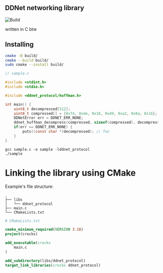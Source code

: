 ## DDNet networking library
![Build](https://github.com/MilkeeyCat/ddnet_protocol/actions/workflows/build.yml/badge.svg)

written in C btw

## Installing

```sh
cmake -B build/
cmake --build build/
sudo cmake --install build/
```

```C
// sample.c

#include <stdint.h>
#include <stdio.h>

#include <ddnet_protocol/huffman.h>

int main() {
	uint8_t decompressed[512];
	uint8_t compressed[] = {0x74, 0xde, 0x16, 0xd9, 0xa2, 0x8a, 0x1b};
	DDNetError err = DDNET_ERR_NONE;
	ddnet_huffman_decompress(compressed, sizeof(compressed), decompressed, sizeof(decompressed), &err);
	if(err == DDNET_ERR_NONE) {
		puts((const char *)decompressed); // foo
	}
}
```

```
gcc sample.c -o sample -lddnet_protocol
./sample
```

# Linking the library using CMake

Example's file structure:
```
.
├── libs
│   └── ddnet_protocol
├── main.c
└── CMakeLists.txt
```
```cmake
# CMakeLists.txt

cmake_minimum_required(VERSION 3.16)
project(crocks)

add_executable(crocks
    main.c
)

add_subdirectory(libs/ddnet_protocol)
target_link_libraries(crocks ddnet_protocol)
```
